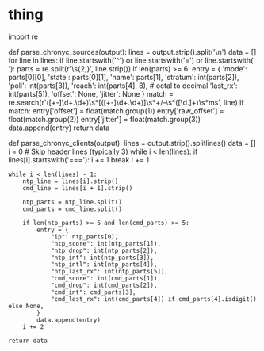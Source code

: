 # thing

import re

def parse_chronyc_sources(output):
    lines = output.strip().split('\n')
    data = []
    for line in lines:
        if line.startswith('^') or line.startswith('=') or line.startswith(' '):
            parts = re.split(r'\s{2,}', line.strip())
            if len(parts) >= 6:
                entry = {
                    'mode': parts[0][0],
                    'state': parts[0][1],
                    'name': parts[1],
                    'stratum': int(parts[2]),
                    'poll': int(parts[3]),
                    'reach': int(parts[4], 8),  # octal to decimal
                    'last_rx': int(parts[5]),
                    'offset': None,
                    'jitter': None
                }
                match = re.search(r'([+-]\d+\.\d+)\s*\[([+-]\d+\.\d+)\]\s*\+/-\s*([\d\.]+)\s*ms', line)
                if match:
                    entry['offset'] = float(match.group(1))
                    entry['raw_offset'] = float(match.group(2))
                    entry['jitter'] = float(match.group(3))
                data.append(entry)
    return data


def parse_chronyc_clients(output):
    lines = output.strip().splitlines()
    data = []
    i = 0
    # Skip header lines (typically 3)
    while i < len(lines):
        if lines[i].startswith('==='):
            i += 1
            break
        i += 1

    while i < len(lines) - 1:
        ntp_line = lines[i].strip()
        cmd_line = lines[i + 1].strip()

        ntp_parts = ntp_line.split()
        cmd_parts = cmd_line.split()

        if len(ntp_parts) >= 6 and len(cmd_parts) >= 5:
            entry = {
                "ip": ntp_parts[0],
                "ntp_score": int(ntp_parts[1]),
                "ntp_drop": int(ntp_parts[2]),
                "ntp_int": int(ntp_parts[3]),
                "ntp_intl": int(ntp_parts[4]),
                "ntp_last_rx": int(ntp_parts[5]),
                "cmd_score": int(cmd_parts[1]),
                "cmd_drop": int(cmd_parts[2]),
                "cmd_int": cmd_parts[3],
                "cmd_last_rx": int(cmd_parts[4]) if cmd_parts[4].isdigit() else None,
            }
            data.append(entry)
        i += 2

    return data
